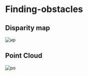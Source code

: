 # Finding-obstacles 
## Disparity map
![ир](https://user-images.githubusercontent.com/77747128/197164580-4ec0369c-5665-4ffd-a500-049baa453ee0.jpg)
## Point Cloud
![po](https://user-images.githubusercontent.com/77747128/197219851-c0c51d5d-7d53-447b-ad64-d6fae4f6785d.jpg)
